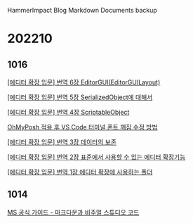 HammerImpact Blog Markdown Documents backup

# 202210

## 1016

[[에디터 확장 입문] 번역 6장 EditorGUI(EditorGUILayout)](posts/20221016074242/index.md)

[[에디터 확장 입문] 번역 5장 SerializedObject에 대해서 ](posts/20221016072341/index.md)

[[에디터 확장 입문] 번역 4장 ScriptableObject](posts/20221016071939/index.md)

[OhMyPosh 적용 후 VS Code 터미널 폰트 깨짐 수정 방법](posts/20221016071001/index.md)

[[에디터 확장 입문] 번역 3장 데이터의 보존](posts/20221016065634/index.md)

[[에디터 확장 입문] 번역 2장 표준에서 사용할 수 있는 에디터 확장기능](posts/20221016065255/index.md)

[[에디터 확장 입문] 번역 1장 에디터 확장에 사용하는 폴더](posts/20221016064852/index.md)

## 1014

[MS 공식 가이드 - 마크다운과 비주얼 스튜디오 코드](posts/20221014183001/index.md)

